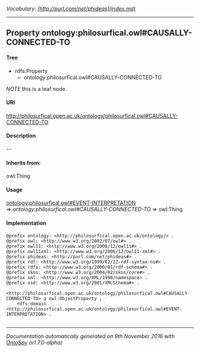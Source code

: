 _Vocabulary: [http://purl.com/net/phideas](index.md)_ 

---	
	




    


## Property ontology:philosurfical.owl#CAUSALLY-CONNECTED-TO


#### Tree

* rdfs:Property
    * ontology:philosurfical.owl#CAUSALLY-CONNECTED-TO





*NOTE* this is a leaf node.


#### URI
http://philosurfical.open.ac.uk/ontology/philosurfical.owl#CAUSALLY-CONNECTED-TO

#### Description
--


#### Inherits from:
owl:Thing



#### Usage


[ontology:philosurfical.owl#EVENT-INTERPRETATION](class-ontologyphilosurficalowlevent-interpretation.md) 
=&gt;&nbsp;_ontology:philosurfical.owl#CAUSALLY-CONNECTED-TO_&nbsp;=&gt;&nbsp;owl:Thing

#### Implementation
```
@prefix ontology: <http://philosurfical.open.ac.uk/ontology/> .
@prefix owl: <http://www.w3.org/2002/07/owl#> .
@prefix owl11: <http://www.w3.org/2006/12/owl11#> .
@prefix owl11xml: <http://www.w3.org/2006/12/owl11-xml#> .
@prefix phideas: <http://purl.com/net/phideas#> .
@prefix rdf: <http://www.w3.org/1999/02/22-rdf-syntax-ns#> .
@prefix rdfs: <http://www.w3.org/2000/01/rdf-schema#> .
@prefix skos: <http://www.w3.org/2004/02/skos/core#> .
@prefix xml: <http://www.w3.org/XML/1998/namespace> .
@prefix xsd: <http://www.w3.org/2001/XMLSchema#> .

<http://philosurfical.open.ac.uk/ontology/philosurfical.owl#CAUSALLY-CONNECTED-TO> a owl:ObjectProperty ;
    rdfs:domain <http://philosurfical.open.ac.uk/ontology/philosurfical.owl#EVENT-INTERPRETATION> .


```










---

_Documentation automatically generated on 9th November 2016 with [OntoSpy](http://ontospy.readthedocs.org/ "Open") (v1.7.0-alpha)_